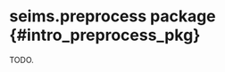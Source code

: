 seims.preprocess package {#intro_preprocess_pkg}
================================================

TODO.
